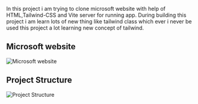 In this project i am trying to clone microsoft website with help of  HTML,Tailwind-CSS and Vite server for running app.
During building this project i am learn lots of new thing like tailwind class which ever i never be used this project a lot learning new concept 
of tailwind.

## Microsoft website
![Microsoft website](https://github.com/Ameylog/Tailwind-CSS-Project/assets/58946915/eb597906-931a-4485-aa25-5349044b9245)

## Project Structure
![Project Structure](https://github.com/Ameylog/Tailwind-CSS-Project/assets/58946915/806820b4-be18-45c5-adab-e44a9f100c7e)

